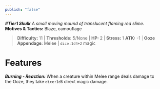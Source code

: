 ```yaml
---
publish: "false"
---
```

***#Tier1 Skulk***
*A small moving mound of translucent flaming red slime.*
**Motives & Tactics:** Blaze, camouflage

> **Difficulty:** 11 | **Thresholds:** 5/None | **HP:** 2 | **Stress:** 1
> **ATK:** -1 | **Ooze Appendage:** Melee | `dice:1d4+2` magic

# Features

***Burning - Reaction:*** When a creature within Melee range deals damage to the Ooze, they take `dice:1d6` direct magic damage.
